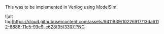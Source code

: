 This was to be implemented in Verilog using ModelSim.

![alt tag]https://cloud.githubusercontent.com/assets/9411839/10226917/13da9112-6888-11e5-93e9-c628f35f3307.PNG
